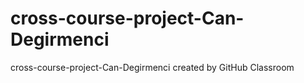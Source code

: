 # cross-course-project-Can-Degirmenci
cross-course-project-Can-Degirmenci created by GitHub Classroom
